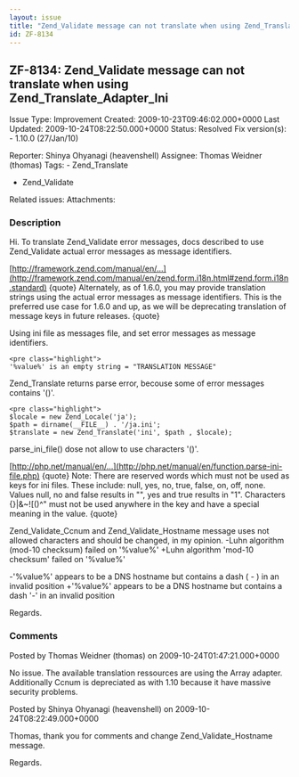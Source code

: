 ```yaml
---
layout: issue
title: "Zend_Validate message can not translate when using Zend_Translate_Adapter_Ini"
id: ZF-8134
---
```


ZF-8134: Zend\_Validate message can not translate when using Zend\_Translate\_Adapter\_Ini
------------------------------------------------------------------------------------------

 Issue Type: Improvement Created: 2009-10-23T09:46:02.000+0000 Last Updated: 2009-10-24T08:22:50.000+0000 Status: Resolved Fix version(s): - 1.10.0 (27/Jan/10)
 
 Reporter:  Shinya Ohyanagi (heavenshell)  Assignee:  Thomas Weidner (thomas)  Tags: - Zend\_Translate
- Zend\_Validate
 
 Related issues: 
 Attachments: 
### Description

Hi. To translate Zend\_Validate error messages, docs described to use Zend\_Validate actual error messages as message identifiers.

[http://framework.zend.com/manual/en/…](http://framework.zend.com/manual/en/zend.form.i18n.html#zend.form.i18n.standard) {quote} Alternately, as of 1.6.0, you may provide translation strings using the actual error messages as message identifiers. This is the preferred use case for 1.6.0 and up, as we will be deprecating translation of message keys in future releases. {quote}

Using ini file as messages file, and set error messages as message identifiers.

 
    <pre class="highlight">
    '%value%' is an empty string = "TRANSLATION MESSAGE"


Zend\_Translate returns parse error, becouse some of error messages contains '()'.

 
    <pre class="highlight">
    $locale = new Zend_Locale('ja');
    $path = dirname(__FILE__) . '/ja.ini';
    $translate = new Zend_Translate('ini', $path , $locale);


parse\_ini\_file() dose not allow to use characters '()'.

[http://php.net/manual/en/…](http://php.net/manual/en/function.parse-ini-file.php) {quote} Note: There are reserved words which must not be used as keys for ini files. These include: null, yes, no, true, false, on, off, none. Values null, no and false results in "", yes and true results in "1". Characters {}|&~![()^" must not be used anywhere in the key and have a special meaning in the value. {quote}

Zend\_Validate\_Ccnum and Zend\_Validate\_Hostname message uses not allowed characters and should be changed, in my opinion. -Luhn algorithm (mod-10 checksum) failed on '%value%' +Luhn algorithm 'mod-10 checksum' failed on '%value%'

-'%value%' appears to be a DNS hostname but contains a dash ( - ) in an invalid position +'%value%' appears to be a DNS hostname but contains a dash '-' in an invalid position

Regards.

 

 

### Comments

Posted by Thomas Weidner (thomas) on 2009-10-24T01:47:21.000+0000

No issue. The available translation ressources are using the Array adapter. Additionally Ccnum is depreciated as with 1.10 because it have massive security problems.

 

 

Posted by Shinya Ohyanagi (heavenshell) on 2009-10-24T08:22:49.000+0000

Thomas, thank you for comments and change Zend\_Validate\_Hostname message.

Regards.

 

 